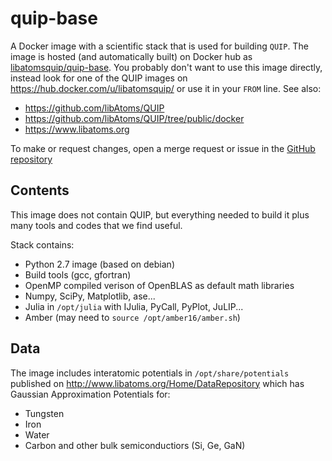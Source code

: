 quip-base
=========

A Docker image with a scientific stack that is used for building ``QUIP``.
The image is hosted (and automatically built) on Docker hub as
[libatomsquip/quip-base](https://hub.docker.com/r/libatomsquip/quip-base/).
You probably don't want to use this image directly, instead look for
one of the QUIP images on https://hub.docker.com/u/libatomsquip/
or use it in your ``FROM`` line. See also:

 - https://github.com/libAtoms/QUIP
 - https://github.com/libAtoms/QUIP/tree/public/docker
 - https://www.libatoms.org

To make or request changes, open a merge request or issue in the
[GitHub repository](https://github.com/libAtoms/docker-quip-base)

Contents
--------

This image does not contain QUIP, but everything needed to build it
plus many tools and codes that we find useful.

Stack contains:

 - Python 2.7 image (based on debian)
 - Build tools (gcc, gfortran)
 - OpenMP compiled verison of OpenBLAS as default math libraries
 - Numpy, SciPy, Matplotlib, ase...
 - Julia in ``/opt/julia`` with IJulia, PyCall, PyPlot, JuLIP...
 - Amber (may need to ``source /opt/amber16/amber.sh``)

Data
----

The image includes interatomic potentials in ``/opt/share/potentials``
published on http://www.libatoms.org/Home/DataRepository which has Gaussian
Approximation Potentials for:

 - Tungsten
 - Iron
 - Water
 - Carbon and other bulk semiconductiors (Si, Ge, GaN)

